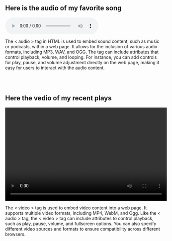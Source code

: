 <!DOCTYPE html>
<html lang="en">
<head>
    <meta charset="UTF-8">
    <meta name="viewport" content="width=device-width, initial-scale=1.0">
    <title>Audio & Vedio</title>
</head>
<body>
    <h2>Here is the audio of my favorite song</h2>
    <audio controls>
        <source src="images/[iSongs.info] 03 - Panchadhara Bomma.mp3">
        Your browser does not support the audio element.
    </audio>
    <p>The < audio > tag in HTML is used to embed sound content, such as music or podcasts, within a web page. It allows for the inclusion of various audio formats, including MP3, WAV, and OGG. The tag can include attributes that control playback, volume, and looping. For instance, you can add controls for play, pause, and volume adjustment directly on the web page, making it easy for users to interact with the audio content.</p><br><br>
    <h2>Here the vedio of my recent plays</h2>
    <video controls width="520px" height="300px">
        <source src="images/ammayi ammayi.mp4" >
        Your browser does not support the video element.
    </video>
    <p>The < video > tag is used to embed video content into a web page. It supports multiple video formats, including MP4, WebM, and Ogg. Like the < audio > tag, the < video > tag can include attributes to control playback, such as play, pause, volume, and fullscreen options. You can also specify different video sources and formats to ensure compatibility across different browsers.</p>
</body>
</html>
